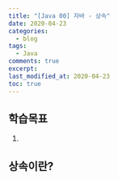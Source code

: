 ```yaml
---
title: "[Java 00] 자바 - 상속"
date: 2020-04-23
categories:
  - blog
tags:
  - Java
comments: true
excerpt: 
last_modified_at: 2020-04-23
toc: true
---
```


## 학습목표

1. 


## 상속이란?
 
